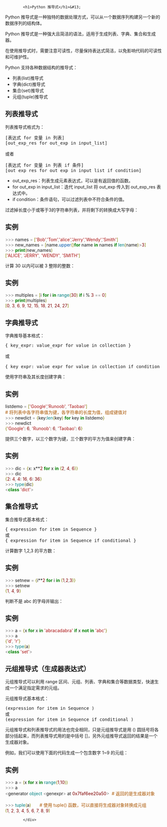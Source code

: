 <!DOCTYPE html>
<html lang="zh-CN">
<head>
<meta charset="UTF-8">
<title>Python 推导式</title>
</head>
<body>
<div class="article-intro" id="content">
			
			<h1>Python 推导式</h1>&#13;
&#13;
<p>Python 推导式是一种独特的数据处理方式，可以从一个数据序列构建另一个新的数据序列的结构体。</p>&#13;
<p>&#13;
Python 推导式是一种强大且简洁的语法，适用于生成列表、字典、集合和生成器。</p><p>在使用推导式时，需要注意可读性，尽量保持表达式简洁，以免影响代码的可读性和可维护性。</p>&#13;
<p>Python 支持各种数据结构的推导式：</p>&#13;
&#13;
<ul>&#13;
  <li>列表(list)推导式</li>&#13;
  <li>字典(dict)推导式</li>&#13;
  <li>集合(set)推导式</li>&#13;
  <li>元组(tuple)推导式</li>&#13;
  </ul>&#13;
&#13;
<h2>列表推导式</h2>&#13;
<p>列表推导式格式为：</p>&#13;
<pre>[表达式 for 变量 in 列表] &#13;
[out_exp_res for out_exp in input_list]&#13;
&#13;
或者 &#13;
&#13;
[表达式 for 变量 in 列表 if 条件]&#13;
[out_exp_res for out_exp in input_list if condition]</pre>&#13;
&#13;
&#13;
<ul>&#13;
  <li>out_exp_res：列表生成元素表达式，可以是有返回值的函数。</li>&#13;
  <li>for out_exp in input_list：迭代 input_list 将 out_exp 传入到 out_exp_res 表达式中。</li>&#13;
  <li>if condition：条件语句，可以过滤列表中不符合条件的值。</li></ul>&#13;
&#13;
<p>过滤掉长度小于或等于3的字符串列表，并将剩下的转换成大写字母：</p>&#13;
&#13;
<div class="example"><h2 class="example">实例</h2> <div class="example_code">
<span style="color: Gray;">&gt;&gt;&gt;</span> names <span style="color: Gray;">=</span> <span style="color: Olive;">[</span><span style="color: #a11;">'Bob'</span><span style="color: Gray;">,</span><span style="color: #a11;">'Tom'</span><span style="color: Gray;">,</span><span style="color: #a11;">'alice'</span><span style="color: Gray;">,</span><span style="color: #a11;">'Jerry'</span><span style="color: Gray;">,</span><span style="color: #a11;">'Wendy'</span><span style="color: Gray;">,</span><span style="color: #a11;">'Smith'</span><span style="color: Olive;">]</span><br/>
<span style="color: Gray;">&gt;&gt;&gt;</span> new_names <span style="color: Gray;">=</span> <span style="color: Olive;">[</span>name.<span style="color: #05a;">upper</span><span style="color: Olive;">(</span><span style="color: Olive;">)</span><span style="color: Green;font-weight:bold;">for</span> name <span style="color: Green;font-weight:bold;">in</span> names <span style="color: Green;font-weight:bold;">if</span> <span style="color: Teal;">len</span><span style="color: Olive;">(</span>name<span style="color: Olive;">)</span><span style="color: Gray;">&gt;</span><span style="color: Maroon;">3</span><span style="color: Olive;">]</span><br/>
<span style="color: Gray;">&gt;&gt;&gt;</span> <span style="color: Green;font-weight:bold;">print</span><span style="color: Olive;">(</span>new_names<span style="color: Olive;">)</span><br/>
<span style="color: Olive;">[</span><span style="color: #a11;">'ALICE'</span><span style="color: Gray;">,</span> <span style="color: #a11;">'JERRY'</span><span style="color: Gray;">,</span> <span style="color: #a11;">'WENDY'</span><span style="color: Gray;">,</span> <span style="color: #a11;">'SMITH'</span><span style="color: Olive;">]</span><br/>
</div></div>&#13;
<p>&#13;
计算 30 以内可以被 3 整除的整数：</p>&#13;
<div class="example"><h2 class="example">实例</h2> <div class="example_code">
<span style="color: Gray;">&gt;&gt;&gt;</span> multiples <span style="color: Gray;">=</span> <span style="color: Olive;">[</span>i <span style="color: Green;font-weight:bold;">for</span> i <span style="color: Green;font-weight:bold;">in</span> <span style="color: Teal;">range</span><span style="color: Olive;">(</span><span style="color: Maroon;">30</span><span style="color: Olive;">)</span> <span style="color: Green;font-weight:bold;">if</span> i % <span style="color: Maroon;">3</span> <span style="color: Gray;">==</span> <span style="color: Maroon;">0</span><span style="color: Olive;">]</span><br/>
<span style="color: Gray;">&gt;&gt;&gt;</span> <span style="color: Green;font-weight:bold;">print</span><span style="color: Olive;">(</span>multiples<span style="color: Olive;">)</span><br/>
<span style="color: Olive;">[</span><span style="color: Maroon;">0</span><span style="color: Gray;">,</span> <span style="color: Maroon;">3</span><span style="color: Gray;">,</span> <span style="color: Maroon;">6</span><span style="color: Gray;">,</span> <span style="color: Maroon;">9</span><span style="color: Gray;">,</span> <span style="color: Maroon;">12</span><span style="color: Gray;">,</span> <span style="color: Maroon;">15</span><span style="color: Gray;">,</span> <span style="color: Maroon;">18</span><span style="color: Gray;">,</span> <span style="color: Maroon;">21</span><span style="color: Gray;">,</span> <span style="color: Maroon;">24</span><span style="color: Gray;">,</span> <span style="color: Maroon;">27</span><span style="color: Olive;">]</span><br/>
</div></div>&#13;
&#13;
<h2>字典推导式</h2>&#13;
&#13;
&#13;
<p>字典推导基本格式：</p>&#13;
<pre>{ key_expr: value_expr for value in collection }&#13;
&#13;
或&#13;
&#13;
{ key_expr: value_expr for value in collection if condition }</pre>&#13;
&#13;
<p>使用字符串及其长度创建字典：</p>&#13;
<div class="example"><h2 class="example">实例</h2> <div class="example_code">
listdemo <span style="color: Gray;">=</span> <span style="color: Olive;">[</span><span style="color: #a11;">'Google'</span><span style="color: Gray;">,</span><span style="color: #a11;">'Runoob'</span><span style="color: Gray;">,</span> <span style="color: #a11;">'Taobao'</span><span style="color: Olive;">]</span><br/>
<span style="color: #a50"># 将列表中各字符串值为键，各字符串的长度为值，组成键值对</span><br/>
<span style="color: Gray;">&gt;&gt;&gt;</span> newdict <span style="color: Gray;">=</span> <span style="color: Olive;">{</span>key:<span style="color: Teal;">len</span><span style="color: Olive;">(</span>key<span style="color: Olive;">)</span> <span style="color: Green;font-weight:bold;">for</span> key <span style="color: Green;font-weight:bold;">in</span> listdemo<span style="color: Olive;">}</span><br/>
<span style="color: Gray;">&gt;&gt;&gt;</span> newdict<br/>
<span style="color: Olive;">{</span><span style="color: #a11;">'Google'</span>: <span style="color: Maroon;">6</span><span style="color: Gray;">,</span> <span style="color: #a11;">'Runoob'</span>: <span style="color: Maroon;">6</span><span style="color: Gray;">,</span> <span style="color: #a11;">'Taobao'</span>: <span style="color: Maroon;">6</span><span style="color: Olive;">}</span><br/>
</div></div>&#13;
&#13;
<p>提供三个数字，以三个数字为键，三个数字的平方为值来创建字典：</p>&#13;
<div class="example"><h2 class="example">实例</h2> <div class="example_code">
<span style="color: Gray;">&gt;&gt;&gt;</span> dic <span style="color: Gray;">=</span> <span style="color: Olive;">{</span>x: x**<span style="color: Maroon;">2</span> <span style="color: Green;font-weight:bold;">for</span> x <span style="color: Green;font-weight:bold;">in</span> <span style="color: Olive;">(</span><span style="color: Maroon;">2</span><span style="color: Gray;">,</span> <span style="color: Maroon;">4</span><span style="color: Gray;">,</span> <span style="color: Maroon;">6</span><span style="color: Olive;">)</span><span style="color: Olive;">}</span><br/>
<span style="color: Gray;">&gt;&gt;&gt;</span> dic<br/>
<span style="color: Olive;">{</span><span style="color: Maroon;">2</span>: <span style="color: Maroon;">4</span><span style="color: Gray;">,</span> <span style="color: Maroon;">4</span>: <span style="color: Maroon;">16</span><span style="color: Gray;">,</span> <span style="color: Maroon;">6</span>: <span style="color: Maroon;">36</span><span style="color: Olive;">}</span><br/>
<span style="color: Gray;">&gt;&gt;&gt;</span> <span style="color: Teal;">type</span><span style="color: Olive;">(</span>dic<span style="color: Olive;">)</span><br/>
<span style="color: Gray;">&lt;</span><span style="color: Green;font-weight:bold;">class</span> <span style="color: #a11;">'dict'</span><span style="color: Gray;">&gt;</span><br/>
</div></div>&#13;
<h2>集合推导式</h2>&#13;
<p>集合推导式基本格式：</p>&#13;
&#13;
<pre>{ expression for item in Sequence }&#13;
或&#13;
{ expression for item in Sequence if conditional }</pre>&#13;
<p>计算数字 1,2,3 的平方数：</p>&#13;
<div class="example"><h2 class="example">实例</h2> <div class="example_code">
<span style="color: Gray;">&gt;&gt;&gt;</span> setnew <span style="color: Gray;">=</span> <span style="color: Olive;">{</span>i**<span style="color: Maroon;">2</span> <span style="color: Green;font-weight:bold;">for</span> i <span style="color: Green;font-weight:bold;">in</span> <span style="color: Olive;">(</span><span style="color: Maroon;">1</span><span style="color: Gray;">,</span><span style="color: Maroon;">2</span><span style="color: Gray;">,</span><span style="color: Maroon;">3</span><span style="color: Olive;">)</span><span style="color: Olive;">}</span><br/>
<span style="color: Gray;">&gt;&gt;&gt;</span> setnew<br/>
<span style="color: Olive;">{</span><span style="color: Maroon;">1</span><span style="color: Gray;">,</span> <span style="color: Maroon;">4</span><span style="color: Gray;">,</span> <span style="color: Maroon;">9</span><span style="color: Olive;">}</span><br/>
</div></div>&#13;
&#13;
<p>判断不是 abc 的字母并输出：</p>&#13;
&#13;
<div class="example"><h2 class="example">实例</h2> <div class="example_code">
<span style="color: Gray;">&gt;&gt;&gt;</span> a <span style="color: Gray;">=</span> <span style="color: Olive;">{</span>x <span style="color: Green;font-weight:bold;">for</span> x <span style="color: Green;font-weight:bold;">in</span> <span style="color: #a11;">'abracadabra'</span> <span style="color: Green;font-weight:bold;">if</span> x <span style="color: Green;font-weight:bold;">not</span> <span style="color: Green;font-weight:bold;">in</span> <span style="color: #a11;">'abc'</span><span style="color: Olive;">}</span><br/>
<span style="color: Gray;">&gt;&gt;&gt;</span> a<br/>
<span style="color: Olive;">{</span><span style="color: #a11;">'d'</span><span style="color: Gray;">,</span> <span style="color: #a11;">'r'</span><span style="color: Olive;">}</span><br/>
<span style="color: Gray;">&gt;&gt;&gt;</span> <span style="color: Teal;">type</span><span style="color: Olive;">(</span>a<span style="color: Olive;">)</span><br/>
<span style="color: Gray;">&lt;</span><span style="color: Green;font-weight:bold;">class</span> <span style="color: #a11;">'set'</span><span style="color: Gray;">&gt;</span><br/>
</div></div>&#13;
&#13;
<h2>元组推导式（生成器表达式）</h2><p>&#13;
元组推导式可以利用 range 区间、元组、列表、字典和集合等数据类型，快速生成一个满足指定需求的元组。</p>&#13;
&#13;
<p>元组推导式基本格式：</p>&#13;
<pre>(expression for item in Sequence )&#13;
或&#13;
(expression for item in Sequence if conditional )</pre>&#13;
&#13;
<p>元组推导式和列表推导式的用法也完全相同，只是元组推导式是用 <span class="marked">()</span> 圆括号将各部分括起来，而列表推导式用的是中括号 <span class="marked">[]</span>，另外元组推导式返回的结果是一个生成器对象。</p>&#13;
&#13;
<p>例如，我们可以使用下面的代码生成一个包含数字 1~9 的元组：</p>&#13;
&#13;
<div class="example"><h2 class="example">实例</h2> <div class="example_code">
<span style="color: Gray;">&gt;&gt;&gt;</span> a <span style="color: Gray;">=</span> <span style="color: Olive;">(</span>x <span style="color: Green;font-weight:bold;">for</span> x <span style="color: Green;font-weight:bold;">in</span> <span style="color: Teal;">range</span><span style="color: Olive;">(</span><span style="color: Maroon;">1</span><span style="color: Gray;">,</span><span style="color: Maroon;">10</span><span style="color: Olive;">)</span><span style="color: Olive;">)</span><br/>
<span style="color: Gray;">&gt;&gt;&gt;</span> a<br/>
<span style="color: Gray;">&lt;</span>generator <span style="color: Teal;">object</span> <span style="color: Gray;">&lt;</span>genexpr<span style="color: Gray;">&gt;</span> at <span style="color: Maroon;">0x7faf6ee20a50</span><span style="color: Gray;">&gt;</span>  <span style="color: #a50"># 返回的是生成器对象</span><br/>
<br/>
<span style="color: Gray;">&gt;&gt;&gt;</span> <span style="color: Teal;">tuple</span><span style="color: Olive;">(</span>a<span style="color: Olive;">)</span>       <span style="color: #a50"># 使用 tuple() 函数，可以直接将生成器对象转换成元组</span><br/>
<span style="color: Olive;">(</span><span style="color: Maroon;">1</span><span style="color: Gray;">,</span> <span style="color: Maroon;">2</span><span style="color: Gray;">,</span> <span style="color: Maroon;">3</span><span style="color: Gray;">,</span> <span style="color: Maroon;">4</span><span style="color: Gray;">,</span> <span style="color: Maroon;">5</span><span style="color: Gray;">,</span> <span style="color: Maroon;">6</span><span style="color: Gray;">,</span> <span style="color: Maroon;">7</span><span style="color: Gray;">,</span> <span style="color: Maroon;">8</span><span style="color: Gray;">,</span> <span style="color: Maroon;">9</span><span style="color: Olive;">)</span><br/>
</div></div>			<!-- 其他扩展 -->
						
			</div>
			
		
</body>
</html>